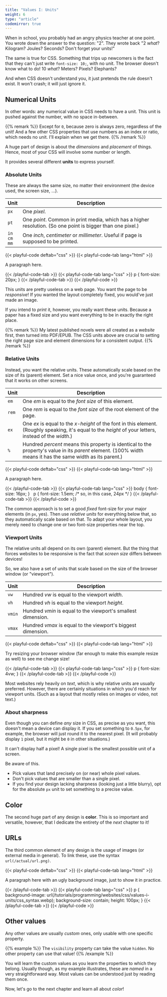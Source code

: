 ```yaml
---
title: "Values I: Units"
weight: 6
type: "article"
codemirror: true
---
```


When in school, you probably had an angry physics teacher at one point. You wrote down the answer to the question: "2". They wrote back "2 _what_? Kilogram? Joules? Seconds? Don't forget your units!"

The same is true for CSS. Something that trips up newcomers is the fact that they can't just write `font-size: 10;`, with no unit. The browser doesn't know what to do! 10 _what_? Meters? Pixels? Elephants? 

And when CSS doesn't understand you, it just pretends the rule doesn't exist. It won't crash; it will just ignore it.

## Numerical Units

In other words: any numerical value in CSS needs to have a unit. This unit is pushed against the number, with no space in-between.

{{% remark %}}
Except for `0`, because zero is always zero, regardless of the unit! And a few other CSS properties that use numbers as an index or ratio, which needs no unit. I'll explain when we get there.
{{% /remark %}}

A huge part of design is about the _dimensions_ and _placement_ of things. Hence, most of your CSS will involve some number or length.

It provides several different **units** to express yourself.

### Absolute Units

These are always the same size, no matter their environment (the device used, the screen size, ...).

| Unit | Description |
| ---- | ----------- |
| `px` | One _pixel_. |
| `pt` | One _point_. Common in print media, which has a higher resolution. (So one point is bigger than one pixel.) |
| `in`<br/>`cm`<br/>`mm` | One _inch_, _centimeter_ or _millimeter_. Useful if page is supposed to be printed. |

{{< playful-code deftab="css" >}}
{{< playful-code-tab lang="html" >}}
<p>A paragraph here.</p>
{{< /playful-code-tab >}}
{{< playful-code-tab lang="css" >}}
p {
  font-size: 20px;
}
{{< /playful-code-tab >}}
{{< /playful-code >}}

This units are pretty useless on a web page. You want the page to be _responsive_! If you wanted the layout completely fixed, you would've just made an image.

If you intend to _print_ it, however, you really want these units. Because a paper has a fixed size and you want everything to be in exactly the right place.

{{% remark %}}
My latest published novels were all created as a _website_ first, then turned into PDF/EPUB. The CSS units above are crucial to setting the right page size and element dimensions for a consistent output.
{{% /remark %}}

### Relative Units

Instead, you want the relative units. These automatically scale based on the size of its (parent) element. Set a nice value once, and you're guaranteed that it works on other screens.

| Unit | Description |
| ---- | ----------- |
| `em` | One _em_ is equal to the _font size_ of this element. |
| `rem` | One _rem_ is equal to the _font size_ of the root element of the page. |
| `ex` | One _ex_ is equal to the _x-height_ of the font in this element. (Roughly speaking, it's equal to the _height_ of your letters, instead of the _width_.) |
| `%` | Hundred _percent_ means this property is identical to the property's value in its _parent_ element. (100% width means it has the same width as its parent.) |

{{< playful-code deftab="css" >}}
{{< playful-code-tab lang="html" >}}
<p>A paragraph here.</p>
{{< /playful-code-tab >}}
{{< playful-code-tab lang="css" >}}
body { 
  font-size: 16px;
}
&nbsp;
p {
  font-size: 1.5em; /* so, in this case, 24px */
}
{{< /playful-code-tab >}}
{{< /playful-code >}}

The common approach is to set a good _fixed_ font-size for your major elements (in `px`, yes). Then use _relative units_ for everything below that, so they automatically scale based on that. To adapt your whole layout, you merely need to change one or two font-size properties near the top.

### Viewport Units

The relative units all depend on its own (parent) element. But the thing that forces websites to be responsive is the fact that _screen size_ differs between devices! 

So, we also have a set of units that scale based on the size of the browser window (or "viewport").

| Unit | Description |
| ---- | ----------- |
| `vw` | Hundred _vw_ is equal to the viewport _width_. |
| `vh` | Hundred _vh_ is equal to the viewport _height_. |
| `vmin` | Hundred _vmin_ is equal to the viewport's smallest dimension. |
| `vmax` | Hundred _vmax_ is equal to the viewport's biggest dimension. |

{{< playful-code deftab="css" >}}
{{< playful-code-tab lang="html" >}}
<p>Try resizing your browser window (far enough to make this example resize as well) to see me change size!</p>
{{< /playful-code-tab >}}
{{< playful-code-tab lang="css" >}}
p {
  font-size: 4vw;
}
{{< /playful-code-tab >}}
{{< /playful-code >}}

Most websites rely heavily on _text_, which is why relative units are usually preferred. However, there are certainly situations in which you'd reach for viewport units. (Such as a layout that mostly relies on images or video, not text.)

### About sharpness

Even though you can define _any_ size in CSS, as precise as you want, this doesn't mean a device can display it. If you set something to `0.5px`, for example, the browser will just round it to the nearest pixel. (It will probably display `1` pixel, but it might be `0` in other situations.) 

It can't display half a pixel! A single pixel is the smallest possible unit of a screen.

Be aware of this.

* Pick values that land precisely on (or near) whole pixel values.
* Don't pick values that are smaller than a single pixel.
* If you find your design lacking sharpness (looking just a little blurry), opt for the absolute `px` unit to set something to a precise value.

## Color

The second huge part of any design is **color**. This is so important and versatile, however, that I dedicate the entirety of the _next_ chapter to it!

## URLs

The third common element of any design is the usage of images (or external media in general). To link these, use the syntax `url(/actual/url.png)`.

{{< playful-code deftab="css" >}}
{{< playful-code-tab lang="html" >}}
<p>A paragraph here with an ugly background image, just to show it in practice.</p>
{{< /playful-code-tab >}}
{{< playful-code-tab lang="css" >}}
p {
  background-image: url(/tutorials/programming/websites/css/values-i-units/css_syntax.webp);
  background-size: contain;
  height: 100px;
}
{{< /playful-code-tab >}}
{{< /playful-code >}}

## Other values

Any other values are usually _custom_ ones, only usable with one specific property. 

{{% example %}}
The `visibility` property can take the value `hidden`. No other property can use that value!
{{% /example %}}

You will learn the custom values as you learn the properties to which they belong. Usually though, as my example illustrates, these are _named_ in a very straightforward way. Most values can be understood just by reading them once.

Now, let's go to the next chapter and learn all about _color_!